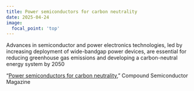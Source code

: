 ```yaml
---
title: Power semiconductors for carbon neutrality
date: 2025-04-24
image:
  focal_point: 'top'
---
```


Advances in semiconductor and power electronics technologies, led by increasing deployment of wide-bandgap power devices, are essential for reducing greenhouse gas emissions and developing a carbon-neutral energy system by 2050

<!--more-->

“[Power semiconductors for carbon neutrality](https://compoundsemiconductor.net/article/121619/Power_semiconductors_for_carbon_neutrality),” Compound Semiconductor Magazine
